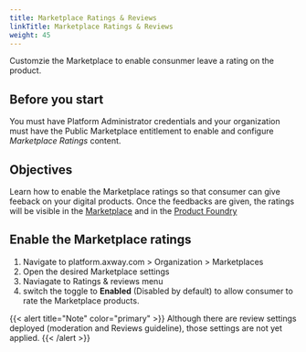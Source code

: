 ```yaml
---
title: Marketplace Ratings & Reviews
linkTitle: Marketplace Ratings & Reviews
weight: 45
---
```


Customzie the Marketplace to enable consunmer leave a rating on the product.

## Before you start

You must have Platform Administrator credentials and your organization must have the Public Marketplace entitlement to enable and configure *Marketplace Ratings* content.

## Objectives

Learn how to enable the Marketplace ratings so that consumer can give feeback on your digital products. Once the feedbacks are given, the ratings will be visible in the [Marketplace](/docs/manage_marketplace/consumer_experience/ratings_reviews) and in the [Product Foundry](/docs/manage_product_foundry/foundry_product_ratings_reviews)

## Enable the Marketplace ratings

1. Navigate to platform.axway.com > Organization > Marketplaces
2. Open the desired Marketplace settings
3. Naviagate to Ratings & reviews menu
4. switch the toggle to **Enabled** (Disabled by default) to allow consumer to rate the Marketplace products.

{{< alert title="Note" color="primary" >}}
Although there are review settings deployed (moderation and Reviews guideline), those settings are not yet applied.
{{< /alert >}}
